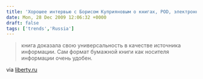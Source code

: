 ```yaml
---
title: 'Хорошее интервью с Борисом Куприяновым о книгах, POD, электронных книгах и многом другом'
date: Mon, 28 Dec 2009 12:06:32 +0000
draft: false
tags: ['trends','Russia']
---
```


> книга доказала свою универсальность в качестве источника информации. Сам формат бумажной книги как носителя информации очень удобен.

via [liberty.ru](http://liberty.ru/Themes/Knigi-dolzhny-prorvat-sya-za-predely-Sadovogo-kol-ca-.-Itogi-knizhnogo-goda-s-Borisom-Kupriyanovym)